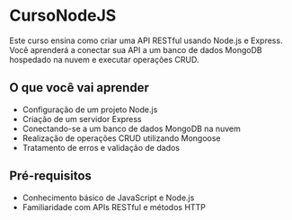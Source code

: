 # CursoNodeJS

Este curso ensina como criar uma API RESTful usando Node.js e Express. Você aprenderá a conectar sua API a um banco de dados MongoDB hospedado na nuvem e executar operações CRUD.

## O que você vai aprender

- Configuração de um projeto Node.js
- Criação de um servidor Express
- Conectando-se a um banco de dados MongoDB na nuvem
- Realização de operações CRUD utilizando Mongoose
- Tratamento de erros e validação de dados

## Pré-requisitos

- Conhecimento básico de JavaScript e Node.js
- Familiaridade com APIs RESTful e métodos HTTP
